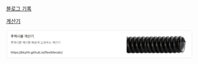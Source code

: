 [블로그 기록](https://kkyhh.github.io/problem-solving/)

[계산기](https://kkyhh.github.io/flexiblecalc/)

![](/img/flexible.png)
